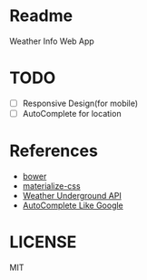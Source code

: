 Readme
======
Weather Info Web App

TODO
====
- [ ] Responsive Design(for mobile)
- [ ] AutoComplete for location

References
==========
* [bower](http://bower.io/)
* [materialize-css](materializecss.com)
* [Weather Underground API](http://api.wunderground.com/)
* [AutoComplete Like Google](https://github.com/xdan/autocomplete/)

LICENSE
=======
MIT

